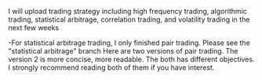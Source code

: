 I will upload trading strategy including high frequency trading, algorithmic trading, statistical arbitrage, correlation trading, and volatility trading in the next few weeks

-For statistical arbitrage trading, I only finished pair trading. Please see the "statistical arbitrage" branch
  Here are two versions of pair trading. The version 2 is more concise, more readable. The both has different objectives. I strongly         recommend reading both of them if you have interest.
